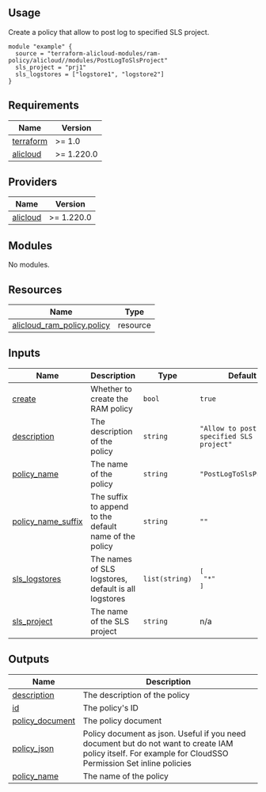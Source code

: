 ## Usage

Create a policy that allow to post log to specified SLS project.

```hcl
module "example" {
  source = "terraform-alicloud-modules/ram-policy/alicloud//modules/PostLogToSlsProject"
  sls_project = "prj1"
  sls_logstores = ["logstore1", "logstore2"]
}
```

<!-- 在根目录下运行命令 README.md updated successfully，可将所有信息自动填充 -->
<!-- BEGIN_TF_DOCS -->
## Requirements

| Name | Version |
|------|---------|
| <a name="requirement_terraform"></a> [terraform](#requirement\_terraform) | >= 1.0 |
| <a name="requirement_alicloud"></a> [alicloud](#requirement\_alicloud) | >= 1.220.0 |

## Providers

| Name | Version |
|------|---------|
| <a name="provider_alicloud"></a> [alicloud](#provider\_alicloud) | >= 1.220.0 |

## Modules

No modules.

## Resources

| Name | Type |
|------|------|
| [alicloud_ram_policy.policy](https://registry.terraform.io/providers/aliyun/alicloud/latest/docs/resources/ram_policy) | resource |

## Inputs

| Name | Description | Type | Default | Required |
|------|-------------|------|---------|:--------:|
| <a name="input_create"></a> [create](#input\_create) | Whether to create the RAM policy | `bool` | `true` | no |
| <a name="input_description"></a> [description](#input\_description) | The description of the policy | `string` | `"Allow to post log to specified SLS project"` | no |
| <a name="input_policy_name"></a> [policy\_name](#input\_policy\_name) | The name of the policy | `string` | `"PostLogToSlsProject"` | no |
| <a name="input_policy_name_suffix"></a> [policy\_name\_suffix](#input\_policy\_name\_suffix) | The suffix to append to the default name of the policy | `string` | `""` | no |
| <a name="input_sls_logstores"></a> [sls\_logstores](#input\_sls\_logstores) | The names of SLS logstores, default is all logstores | `list(string)` | <pre>[<br/>  "*"<br/>]</pre> | no |
| <a name="input_sls_project"></a> [sls\_project](#input\_sls\_project) | The name of the SLS project | `string` | n/a | yes |

## Outputs

| Name | Description |
|------|-------------|
| <a name="output_description"></a> [description](#output\_description) | The description of the policy |
| <a name="output_id"></a> [id](#output\_id) | The policy's ID |
| <a name="output_policy_document"></a> [policy\_document](#output\_policy\_document) | The policy document |
| <a name="output_policy_json"></a> [policy\_json](#output\_policy\_json) | Policy document as json. Useful if you need document but do not want to create IAM policy itself. For example for CloudSSO Permission Set inline policies |
| <a name="output_policy_name"></a> [policy\_name](#output\_policy\_name) | The name of the policy |
<!-- END_TF_DOCS -->
